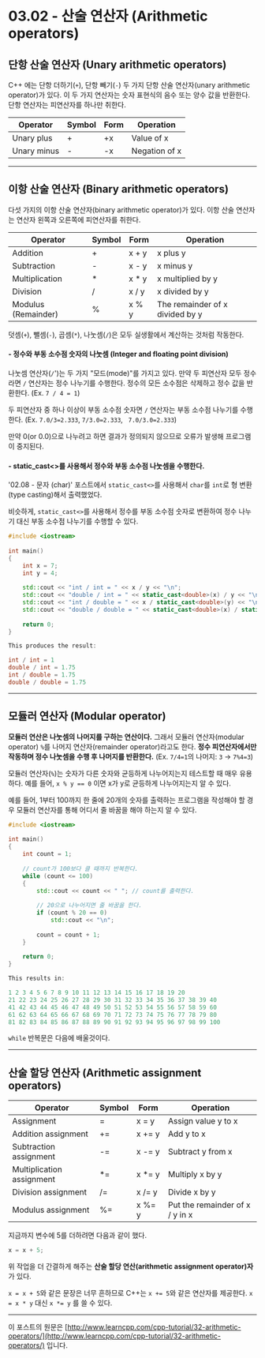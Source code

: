 # 03.02 - 산술 연산자 (Arithmetic operators)

## 단항 산술 연산자 (Unary arithmetic operators)

C++ 에는 단항 더하기(`+`), 단항 빼기(`-`) 두 가지 단항 산술 연산자(unary arithmetic operator)가 있다. 이 두 가지 연산자는 숫자 표현식의 음수 또는 양수 값을 반환한다. 단항 연산자는 피연산자를 하나만 취한다.

| Operator    | Symbol | Form | Operation     |
| ----------- | ------ | ---- | ------------- |
| Unary plus  | +      | +x   | Value of x    |
| Unary minus | -      | -x   | Negation of x |

---

## 이항 산술 연산자 (Binary arithmetic operators)

다섯 가지의 이항 산술 연산자(binary arithmetic operator)가 있다. 이항 산술 연산자는 연산자 왼쪽과 오른쪽에 피연산자를 취한다.

| Operator            | Symbol | Form  | Operation                       |
| ------------------- | ------ | ----- | ------------------------------- |
| Addition            | +      | x + y | x plus y                        |
| Subtraction         | -      | x - y | x minus y                       |
| Multiplication      | *      | x * y | x multiplied by y               |
| Division            | /      | x / y | x divided by y                  |
| Modulus (Remainder) | %      | x % y | The remainder of x divided by y |

덧셈(`+`), 뺄셈(`-`), 곱셈(`*`), 나눗셈(`/`)은 모두 실생활에서 계산하는 것처럼 작동한다.

#### - 정수와 부동 소수점 숫자의 나눗셈 (Integer and floating point division)

나눗셈 연산자(`/`')는 두 가지 "모드(mode)"를 가지고 있다. 만약 두 피연산자 모두 정수라면 `/` 연산자는 정수 나누기를 수행한다. 정수의 모든 소수점은 삭제하고 정수 값을 반환한다. (Ex. `7 / 4 = 1`)

두 피연산자 중 하나 이상이 부동 소수점 숫자면 `/` 연산자는 부동 소수점 나누기를 수행한다. (Ex. `7.0/3=2.333`, `7/3.0=2.333`, ` 7.0/3.0=2.333`)

만약 0(or 0.0)으로 나누려고 하면 결과가 정의되지 않으므로 오류가 발생해 프로그램이 중지된다.

#### - static_cast<>를 사용해서 정수와 부동 소수점 나눗셈을 수행한다.

'02.08 - 문자 (char)' 포스트에서 `static_cast<>`를 사용해서 `char`를 `int`로 형 변환(type casting)해서 출력했었다.

비슷하게, `static_cast<>`를 사용해서 정수를 부동 소수점 숫자로 변환하여 정수 나누기 대신 부동 소수점 나누기를 수행할 수 있다.

```cpp
#include <iostream>
 
int main()
{
    int x = 7;
    int y = 4;
 
    std::cout << "int / int = " << x / y << "\n";
    std::cout << "double / int = " << static_cast<double>(x) / y << "\n";
    std::cout << "int / double = " << x / static_cast<double>(y) << "\n";
    std::cout << "double / double = " << static_cast<double>(x) / static_cast<double>(y) << "\n";
 
    return 0;
}

This produces the result:

int / int = 1
double / int = 1.75
int / double = 1.75
double / double = 1.75
```

---

## 모듈러 연산자 (Modular operator)

**모듈러 연산은 나눗셈의 나머지를 구하는 연산이다.** 그래서 모듈러 연산자(modular operator) `%`를 나머지 연산자(remainder operator)라고도 한다. **정수 피연산자에서만 작동하며 정수 나눗셈을 수행 후 나머지를 반환한다.** (Ex. `7/4=1`의 나머지: `3` → `7%4=3`) 

모듈러 연산자(`%`)는 숫자가 다른 숫자와 균등하게 나누어지는지 테스트할 때 매우 유용하다. 예를 들어, `x % y == 0` 이면 x가 y로 균등하게 나누어지는지 알 수 있다.

예를 들어, 1부터 100까지 한 줄에 20개의 숫자를 출력하는 프로그램을 작성해야 할 경우 모듈러 연산자를 통해 어디서 줄 바꿈을 해야 하는지 알 수 있다.

```cpp
#include <iostream>
 
int main()
{
    int count = 1;
 
    // count가 100보다 클 때까지 반복한다.
    while (count <= 100)
    {
        std::cout << count << " "; // count를 출력한다.
 
        // 20으로 나누어지면 줄 바꿈을 한다.
        if (count % 20 == 0)
            std::cout << "\n";
 
        count = count + 1;
    }
 
    return 0;
}

This results in:

1 2 3 4 5 6 7 8 9 10 11 12 13 14 15 16 17 18 19 20
21 22 23 24 25 26 27 28 29 30 31 32 33 34 35 36 37 38 39 40
41 42 43 44 45 46 47 48 49 50 51 52 53 54 55 56 57 58 59 60
61 62 63 64 65 66 67 68 69 70 71 72 73 74 75 76 77 78 79 80
81 82 83 84 85 86 87 88 89 90 91 92 93 94 95 96 97 98 99 100
```

`while` 반복문은 다음에 배울것이다.

---

## 산술 할당 연산자 (Arithmetic assignment operators)

| Operator                  | Symbol | Form   | Operation                       |
| ------------------------- | ------ | ------ | ------------------------------- |
| Assignment                | =      | x = y  | Assign value y to x             |
| Addition assignment       | +=     | x += y | Add y to x                      |
| Subtraction assignment    | -=     | x -= y | Subtract y from x               |
| Multiplication assignment | *=     | x *= y | Multiply x by y                 |
| Division assignment       | /=     | x /= y | Divide x by y                   |
| Modulus assignment        | %=     | x %= y | Put the remainder of x / y in x |

지금까지 변수에 5를 더하려면 다음과 같이 했다.

```cpp
x = x + 5;
```

위 작업을 더 간결하게 해주는 **산술 할당 연산(arithmetic assignment operator)자**가 있다.

`x = x + 5`와 같은 문장은 너무 흔하므로 C++는 `x += 5`와 같은 연산자를 제공한다. `x = x * y` 대신 `x *= y` 를 쓸 수 있다.

---

이 포스트의 원문은 [http://www.learncpp.com/cpp-tutorial/32-arithmetic-operators/](http://www.learncpp.com/cpp-tutorial/32-arithmetic-operators/) 입니다.